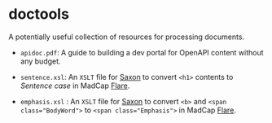 # doctools
A potentially useful collection of resources for processing documents.

* `apidoc.pdf`: A guide to building a dev portal for OpenAPI content without any budget.

* `sentence.xsl`: An `XSLT` file for [Saxon](https://www.saxonica.com/welcome/welcome.xml) to convert `<h1>` contents to _Sentence case_ in MadCap [Flare](https://www.madcapsoftware.com/products/flare/).

* `emphasis.xsl` : An `XSLT` file for [Saxon](https://www.saxonica.com/welcome/welcome.xml) to convert `<b>` and `<span class="BodyWord">` to `<span class="Emphasis">` in MadCap [Flare](https://www.madcapsoftware.com/products/flare/).
